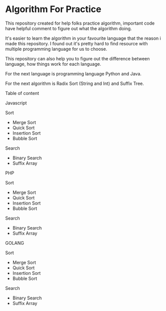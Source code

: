# Algorithm For Practice
This repository created for help folks practice algorithm, important code have helpful comment to figure out what the algorithm doing. 

It's easier to learn the algorithm in your favourite language that the reason i made this repository. I found out it's pretty hard to find resource with multiple programming language for us to choose.

This repository can also help you to figure out the difference between language, how things work for each language.

For the next language is programming language Python and Java.

For the next algorithm is Radix Sort (String and Int) and Suffix Tree.

Table of content

Javascript

Sort
- Merge Sort
- Quick Sort
- Insertion Sort
- Bubble Sort

Search
- Binary Search
- Suffix Array


PHP

Sort
- Merge Sort
- Quick Sort
- Insertion Sort
- Bubble Sort

Search
- Binary Search
- Suffix Array


GOLANG

Sort
- Merge Sort
- Quick Sort
- Insertion Sort
- Bubble Sort

Search
- Binary Search
- Suffix Array
